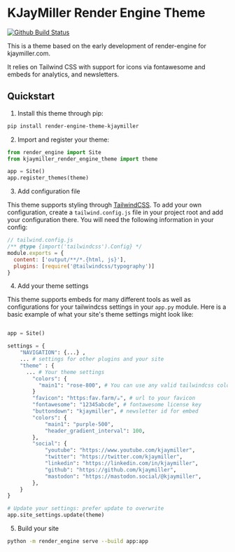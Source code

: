 # KJayMiller Render Engine Theme

[![Github Build Status](https://img.shields.io/endpoint.svg?url=https%3A%2F%2Factions-badge.atrox.dev%2Fkjaymiller%2Frender_engine_theme_kjaymiller%2Fbadge%3Fref%3Dmain&style=flat-square)](https://actions-badge.atrox.dev/kjaymiller/render_engine_theme_kjaymiller/goto?ref=main)

This is a theme based on the early development of render-engine for kjaymiller.com.

It relies on Tailwind CSS with support for icons via fontawesome and embeds for analytics, and newsletters.

## Quickstart

1. Install this theme through pip:

```bash
pip install render-engine-theme-kjaymiller
```

2. Import and register your theme:

```python
from render_engine import Site
from kjaymiller_render_engine_theme import theme

app = Site()
app.register_themes(theme)
```

3. Add configuration file

This theme supports styling through [TailwindCSS](https://tailwindcss.com/). To add your own configuration, create a `tailwind.config.js` file in your project root and add your configuration there. You will need the following information in your config:

```js
// tailwind.config.js
/** @type {import('tailwindcss').Config} */
module.exports = {
  content: ['output/**/*.{html, js}'],
  plugins: [require('@tailwindcss/typography')]
}
```

4. Add your theme settings

This theme supports embeds for many different tools as well as configurations for your tailwindcss settings in your `app.py` module. Here is a basic example of what your site's theme settings might look like:

```python

app = Site()

settings = {
    "NAVIGATION": {...} ,
    ... # settings for other plugins and your site
    "theme" : {
      ... # Your theme settings
        "colors": {
          "main1": "rose-800", # You can use any valid tailwindcss color here
        }
        "favicon": "https:fav.farm/☕", # url to your favicon
        "fontawesome": "12345abcde", # fontawesome license key
        "buttondown": "kjaymiller", # newsletter id for embed
        "colors": {
            "main1": "purple-500",
            "header_gradient_interval": 100,
        },
        "social": {
            "youtube": "https://www.youtube.com/kjaymiller",
            "twitter": "https://twitter.com/kjaymiller",
            "linkedin": "https://linkedin.com/in/kjaymiller",
            "github": "https://github.com/kjaymiller",
            "mastodon": "https://mastodon.social/@kjaymiller",
        },
    }
}

# Update your settings: prefer update to overwrite
app.site_settings.update(theme)

```

5. Build your site
```bash
python -m render_engine serve --build app:app
```